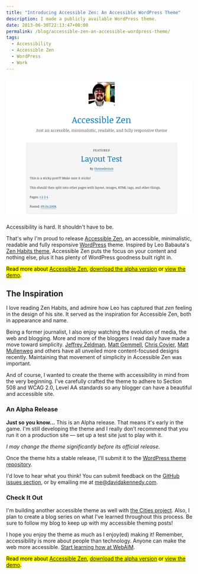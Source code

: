 ```yaml
---
title: "Introducing Accessible Zen: An Accessible WordPress Theme"
description: I made a publicly available WordPress theme.
date: 2013-06-30T22:13:47+00:00
permalink: /blog/accessible-zen-an-accessible-wordpress-theme/
tags:
  - Accessibility
  - Accessible Zen
  - WordPress
  - Work
---
```


<img src="./accessible-zen-screenshot-0.png" alt="One column design, with white background, blue links and blue headers." loading="eager" decoding="sync"/>

Accessibility is hard. It shouldn't have to be.

That's why I'm proud to release [Accessible Zen](/projects/accessible-zen/), an accessible, minimalistic, readable and fully responsive [WordPress](http://wordpress.org/) theme. Inspired by Leo Babauta's [Zen Habits theme](http://zenhabits.net/theme/), Accessible Zen puts the focus on your content and nothing else, plus it has plenty of WordPress goodness built right in.

<mark>Read more about <a href="/projects/accessible-zen/">Accessible Zen</a>, <a href="https://github.com/davidakennedy/accessible-zen">download the alpha version</a> or <a href="http://accessiblezen.davidakennedy.com">view the demo</a>.</mark>

## The Inspiration

I love reading Zen Habits, and admire how Leo has captured that _zen_ feeling in the design of his site. It served as the inspiration for Accessible Zen, both in appearance and name.

Being a former journalist, I also enjoy watching the evolution of media, the web and blogging. More and more of the bloggers I read daily have made a move toward simplicity. [Jeffrey Zeldman](http://www.zeldman.com/), [Matt Gemmell](http://mattgemmell.com/), [Chris Coyier](http://chriscoyier.net/), [Matt Mullenweg](http://ma.tt/) and others have all unveiled more content-focused designs recently. Maintaining that movement of simplicity in Accessible Zen was important.

And of course, I wanted to create the theme with accessibility in mind from the very beginning. I've carefully crafted the theme to adhere to Section 508 and WCAG 2.0, Level AA standards so any blogger can have a beautiful and accessible site.

### An Alpha Release

**Just so you know…** This is an Alpha release. That means it's early in the game. I'm still developing the theme and I really don’t recommend that you run it on a production site — set up a test site just to play with it.

_I may change the theme significantly before its official release._

Once the theme hits a stable release, I'll submit it to the [WordPress theme repository](http://wordpress.org/themes/).

I'd love to hear what you think! You can submit feedback on the [GitHub issues section](https://github.com/davidakennedy/Accessible-Zen/issues), or by emailing me at <me@davidakennedy.com>.

### Check It Out

I'm building another accessible theme as well with [the Cities project](/blog/joining-the-cities-project/). Also, I plan to create a blog series on what I've learned throughout this process. Be sure to follow my blog to keep up with my accessible theming posts!

I hope you enjoy the theme as much as I enjoy(ed) making it! Remember, accessibility is more about people than technology. Anyone can make the web more accessible. [Start learning how at WebAIM](http://webaim.org/).

<mark>Read more about <a href="/projects/accessible-zen/">Accessible Zen</a>, <a href="https://github.com/davidakennedy/accessible-zen">download the alpha version</a> or <a href="http://accessiblezen.davidakennedy.com">view the demo</a>.</mark>
